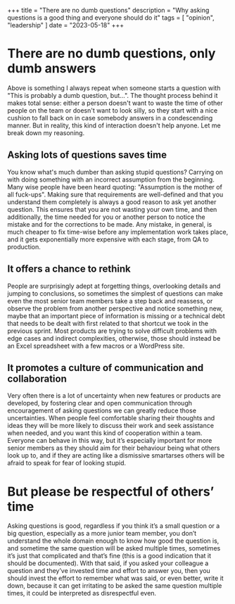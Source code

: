 +++
title = "There are no dumb questions"
description = "Why asking questions is a good thing and everyone should do it"
tags = [
  "opinion",
  "leadership"
]
date = "2023-05-18"
+++

# There are no dumb questions, only dumb answers

Above is something I always repeat when someone starts a question with "This is
probably a dumb question, but...".
The thought process behind it makes total sense: either a person doesn't want to
waste the time of other people on the team or doesn't want to look silly, so
they start with a nice cushion to fall back on in case somebody answers in a
condescending manner.
But in reality, this kind of interaction doesn't help anyone.
Let me break down my reasoning.

## Asking lots of questions saves time

You know what's much dumber than asking stupid questions? Carrying on with doing
something with an incorrect assumption from the beginning.
Many wise people have been heard quoting: "Assumption is the mother of all
fuck-ups".
Making sure that requirements are well-defined and that you understand them
completely is always a good reason to ask yet another question.
This ensures that you are not wasting your own time, and then additionally, the
time needed for you or another person to notice the mistake and for the
corrections to be made.
Any mistake, in general, is much cheaper to fix time-wise before any
implementation work takes place, and it gets exponentially more expensive with
each stage, from QA to production.

## It offers a chance to rethink

People are surprisingly adept at forgetting things, overlooking details and
jumping to conclusions, so sometimes the simplest of questions can make even the
most senior team members take a step back and reassess, or observe the problem
from another perspective and notice something new, maybe that an important piece
of information is missing or a technical debt that needs to be dealt with first
related to that shortcut we took in the previous sprint.
Most products are trying to solve difficult problems with edge cases and
indirect complexities, otherwise, those should instead be an Excel spreadsheet
with a few macros or a WordPress site.

## It promotes a culture of communication and collaboration

Very often there is a lot of uncertainty when new features or products are
developed, by fostering clear and open communication through encouragement of
asking questions we can greatly reduce those uncertainties. When people feel
comfortable sharing their thoughts and ideas they will be more likely to discuss
their work and seek assistance when needed, and you want this kind of
cooperation within a team.
Everyone can behave in this way, but it’s especially important for more senior
members as they should aim for their behaviour being what others look up to, and
if they are acting like a dismissive smartarses others will be afraid to speak
for fear of looking stupid.

# But please be respectful of others’ time

Asking questions is good, regardless if you think it’s a small question or a big
question, especially as a more junior team member, you don’t understand the
whole domain enough to know how good the question is, and sometime the same
question will be asked multiple times, sometimes it’s just that complicated and
that’s fine (this is a good indication that it should be documented).
With that said, if you asked your colleague a question and they’ve invested time
and effort to answer you, then you should invest the effort to remember what was
said, or even better, write it down, because it can get irritating to be asked
the same question multiple times, it could be interpreted as disrespectful even.
